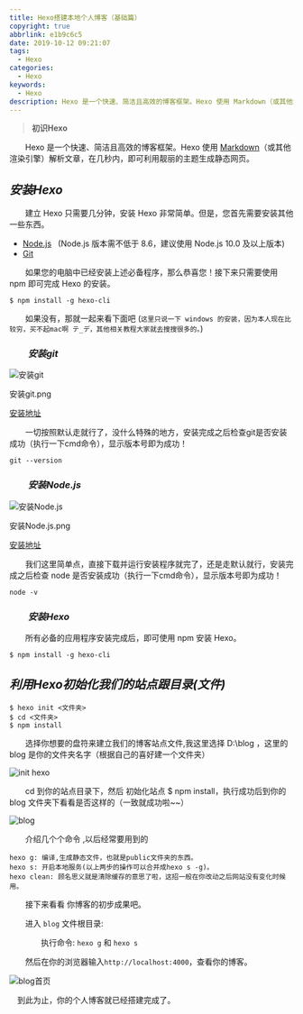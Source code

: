 ```yaml
---
title: Hexo搭建本地个人博客（基础篇）
copyright: true
abbrlink: e1b9c6c5
date: 2019-10-12 09:21:07
tags:
  - Hexo
categories:
  - Hexo
keywords:
  - Hexo
description: Hexo 是一个快速、简洁且高效的博客框架。Hexo 使用 Markdown（或其他渲染引擎）解析文章，在几秒内，即可利用靓丽的主题生成静态网页。
---
```

> **初识Hexo**

&emsp;&emsp;Hexo 是一个快速、简洁且高效的博客框架。Hexo 使用 [Markdown](http://daringfireball.net/projects/markdown/)（或其他渲染引擎）解析文章，在几秒内，即可利用靓丽的主题生成静态网页。

## *安装Hexo*

&emsp;&emsp;建立 Hexo 只需要几分钟，安装 Hexo 非常简单。但是，您首先需要安装其他一些东西。
   * [Node.js](http://nodejs.org/) &nbsp;&nbsp;(Node.js 版本需不低于 8.6，建议使用 Node.js 10.0 及以上版本)
   * [Git](http://git-scm.com/)

&emsp;&emsp;如果您的电脑中已经安装上述必备程序，那么恭喜您！接下来只需要使用 npm 即可完成 Hexo 的安装。

```CMD
$ npm install -g hexo-cli
```

&emsp;&emsp;如果没有，那就一起来看下面吧 (`这里只说一下 windows 的安装，因为本人现在比较穷，买不起mac啊 テ_デ，其他相关教程大家就去搜搜很多的。`)

### &emsp;&emsp;*安装git*

![安装git](https://s2.ax1x.com/2019/10/21/KlpZvD.md.png)
<div class="image-caption">安装git.png</div>

<a href="https://git-scm.com/downloads" class="LinkCard">安装地址</a>

&emsp;&emsp;一切按照默认走就行了，没什么特殊的地方，安装完成之后检查git是否安装成功（执行一下cmd命令），显示版本号即为成功！

```CMD
git --version
```
### &emsp;&emsp;*安装Node.js*

![安装Node.js](https://s2.ax1x.com/2019/10/21/KlpmKe.md.png)
<div class="image-caption">安装Node.js.png</div>

<a href="https://nodejs.org/en/" class="LinkCard">安装地址</a>

&emsp;&emsp;我们这里简单点，直接下载并运行安装程序就完了，还是走默认就行，安装完成之后检查 node 是否安装成功（执行一下cmd命令），显示版本号即为成功！

```CMD
node -v
```

### &emsp;&emsp;*安装Hexo*

&emsp;&emsp;所有必备的应用程序安装完成后，即可使用 npm 安装 Hexo。

```CMD
$ npm install -g hexo-cli
```

## *利用Hexo初始化我们的站点跟目录(文件)*

```CMD
$ hexo init <文件夹>
$ cd <文件夹>
$ npm install
```

&emsp;&emsp;选择你想要的盘符来建立我们的博客站点文件,我这里选择 D:\blog ，这里的 blog 是你的文件夹名字（根据自己的喜好建一个文件夹）

![init hexo](https://s2.ax1x.com/2019/10/21/KlPjo9.png)

&emsp;&emsp;cd 到你的站点目录下，然后 初始化站点 $ npm install，执行成功后到你的 blog 文件夹下看看是否这样的（一致就成功啦~~）

![blog](https://s2.ax1x.com/2019/10/21/Klkwa4.png)

&emsp;&emsp;介绍几个个命令 ,以后经常要用到的

```CMD
hexo g: 编译,生成静态文件，也就是public文件夹的东西。
hexo s: 开启本地服务(以上两步的操作可以合并成hexo s -g)。
hexo clean: 顾名思义就是清除缓存的意思了啦，这招一般在你改动之后网站没有变化时候用。
```

&emsp;&emsp;接下来看看 你博客的初步成果吧。

&emsp;&emsp;进入 `blog` 文件根目录:

&emsp;&emsp;&emsp;&emsp;执行命令: `hexo g` 和 `hexo s`

&emsp;&emsp;然后在你的浏览器输入`http://localhost:4000`，查看你的博客。

![blog首页](https://s2.ax1x.com/2019/10/21/KlAJFH.png)

&emsp;到此为止，你的个人博客就已经搭建完成了。
